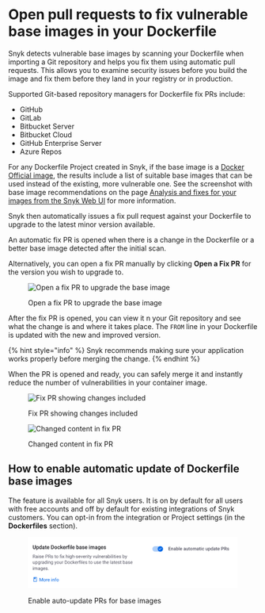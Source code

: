 # Open pull requests to fix vulnerable base images in your Dockerfile

Snyk detects vulnerable base images by scanning your Dockerfile when importing a Git repository and helps you fix them using automatic pull requests. This allows you to examine security issues before you build the image and fix them before they land in your registry or in production.

Supported Git-based repository managers for Dockerfile fix PRs include:

* GitHub
* GitLab
* Bitbucket Server
* Bitbucket Cloud
* GitHub Enterprise Server
* Azure Repos

For any Dockerfile Project created in Snyk, if the base image is a [Docker Official image](https://docs.docker.com/docker-hub/official\_images/), the results include a list of suitable base images that can be used instead of the existing, more vulnerable one. See the screenshot with base image recommendations  on the page [Analysis and fixes for your images from the Snyk Web UI](../use-snyk-container/analysis-and-remediation-for-your-images-from-the-snyk-app.md) for more information.

Snyk then automatically issues a fix pull request against your Dockerfile to upgrade to the latest minor version available.

An automatic fix PR is opened when there is a change in the Dockerfile or a better base image detected after the initial scan.

Alternatively, you can open a fix PR manually by clicking **Open a Fix PR** for the version you wish to upgrade to.

<figure><img src="../../../.gitbook/assets/mceclip0-6-.png" alt="Open a fix PR to upgrade the base image"><figcaption><p>Open a fix PR to upgrade the base image</p></figcaption></figure>

After the fix PR is opened, you can view it n your Git repository and see what the change is and where it takes place. The `FROM` line in your Dockerfile is updated with the new and improved version.

{% hint style="info" %}
Snyk recommends making sure your application works properly before merging the change.
{% endhint %}

When the PR is opened and ready, you can safely merge it and instantly reduce the number of vulnerabilities in your container image.

<figure><img src="../../../.gitbook/assets/mceclip1-1-.png" alt="Fix PR showing changes included"><figcaption><p>Fix PR showing changes included</p></figcaption></figure>

<figure><img src="../../../.gitbook/assets/mceclip2.png" alt="Changed content in fix PR"><figcaption><p>Changed content in fix PR</p></figcaption></figure>

## How to enable automatic update of Dockerfile base images

The feature is available for all Snyk users. It is on by default for all users with free accounts and off by default for existing integrations of Snyk customers. You can opt-in from the integration or Project settings (in the **Dockerfiles** section).

<div align="left">

<figure><img src="../../../.gitbook/assets/image (42).png" alt="Enable auto-update PRs for base images" width="563"><figcaption><p>Enable auto-update PRs for base images</p></figcaption></figure>

</div>
